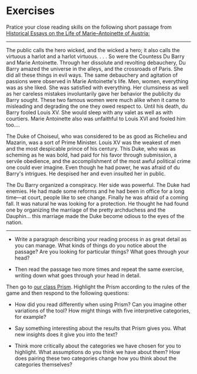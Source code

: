 # Exercises

Pratice your close reading skills on the following short passage from [Historical Essays on the Life of Marie–Antoinette of Austria:](http://chnm.gmu.edu/revolution/d/262/)

---

The public calls the hero wicked, and the wicked a hero; it also calls the virtuous a harlot and a harlot virtuous. . . . So were the Countess Du Barry and Marie Antoinette. Through her dissolute and revolting debauchery, Du Barry amazed the universe in the alleys, and the crossroads of Paris. She did all these things in evil ways. The same debauchery and agitation of passions were observed in Marie Antoinette's life. Men, women, everything was as she liked. She was satisfied with everything. Her clumsiness as well as her careless mistakes involuntarily gave her behavior the publicity du Barry sought. These two famous women were much alike when it came to misleading and degrading the one they owed respect to. Until his death, du Barry fooled Louis XV. She would sleep with any valet as well as with courtiers. Marie Antoinette also was unfaithful to Louis XVI and fooled him too....

The Duke of Choiseul, who was considered to be as good as Richelieu and Mazarin, was a sort of Prime Minister. Louis XV was the weakest of men and the most despicable prince of his century. This Duke, who was as scheming as he was bold, had paid for his favor through submission, a servile obedience, and the accomplishment of the most awful political crime one could ever imagine. Even though he had power, he was afraid of du Barry's intrigues. He despised her and even insulted her in public.
 
The Du Barry organized a conspiracy. Her side was powerful. The Duke had enemies. He had made some reforms and he had been in office for a long time—at court, people like to see change. Finally he was afraid of a coming fall. It was natural he was looking for a protection. He thought he had found one by organizing the marriage of the pretty archduchess and the Dauphin... this marriage made the Duke become odious to the eyes of the nation.

---

* Write a paragraph describing your reading process in as great detail as you can manage. What kinds of things do you notice about the passage? Are you looking for particular things? What goes through your head?

* Then read the passage two more times and repeat the same exercise, writing down what goes through your head in detail.


Then go to [our class Prism](http://prism.scholarslab.org/prisms/3b45e88c-6dfa-11e6-89fc-005056b3784e/highlight?locale=en). Highlight the Prism according to the rules of the game and then respond to the following questions:

* How did you read differently when using Prism? Can you imagine other variations of the tool? How might things with five interpretive categories, for example?

* Say something interesting about the results that Prism gives you. What new insights does it give you into the text?

* Think more critically about the categories we have chosen for you to highlight. What assumptions do you think we have about them? How does pairing these two categories change how you think about the categories themselves? 


